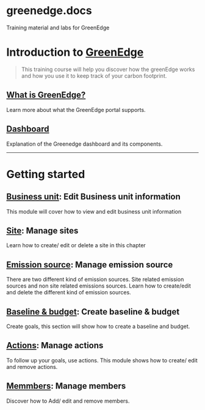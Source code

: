 # greenedge.docs
Training material and labs for GreenEdge

# Introduction to [GreenEdge](https://greenedge.axiansiot.com/)
> This training course will help you discover how the greenEdge works and how you use it to keep track of your carbon footprint.

## [What is GreenEdge?](./GreenEdgeInfo.md)
Learn more about what the GreenEdge portal supports.

## [Dashboard](./GreenEdgeDashboard.md)
Explanation of the Greenedge dashboard and its components.

<hr/>

# Getting started

## [Business unit](./BusinessUnit.md): Edit Business unit information
This module will cover how to view and edit business unit information

## [Site](./Site.md): Manage sites
Learn how to create/ edit or delete a site in this chapter

## [Emission source](./EmissionSource.md): Manage emission source
There are two different kind of emission sources. Site related emission sources and non site related emissions sources. Learn how to create/edit and delete the different kind of emission sources.

## [Baseline & budget](./BaselineBudget.md): Create baseline & budget
Create goals, this section will show how to create a baseline and budget.

## [Actions](./Actions.md): Manage actions
To follow up your goals, use actions. This module shows how to create/ edit and remove actions.

## [Memmbers](./Memebers.md): Manage members
Discover how to Add/ edit and remove members.
